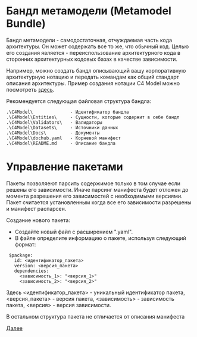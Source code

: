 # Бандл метамодели (Metamodel Bundle)

Бандл метамодели - самодостаточная, отчуждаемая часть кода архитектуры. Он может содержать все то же, что обычный код.
Целью его создания является - переиспользование архитектурного кода в сторонних архитектурных кодовых базах
в качестве зависимости.

Например, можно создать бандл описывающий вашу корпоративную архитектурную нотацию и передать командам как 
общий стандарт описания архитектуры. Пример создания нотации C4 Model можно посмотреть 
[здесь](https://github.com/rpiontik/DocHubExamples/tree/main/src/C4Model).

Рекомендуется следующая файловая структура бандла:
```
.\C4Model\              - Идентификатор бандла
.\C4Model\Entities\     - Сущности, которые содержит в себе бандл
.\C4Model\Validators\   - Валидаторы
.\C4Model\Datasets\     - Источники данных
.\C4Model\Docs\         - Документы
.\C4Model\dochub.yaml   - Корневой манифест
.\C4Model\README.md     - Описание бандла
```

# Управление пакетами

Пакеты позволяеют парсить содержимое только в том случае если решены его зависимости.
Иначе парсинг манифеста будет отложен до момента разрешения его зависимостей с необходимыми версиями.
Пакет считается установленным когда все его зависимости разрешены и манифест распарсен.

Создание нового пакета:
- Создайте новый файл с расширением ".yaml".
- В файле определите информацию о пакете, используя следующий формат:

```
 $package:
   id: <идентификатор_пакета>
   version: <версия_пакета>
   dependencies:
     <зависимость_1>: "<версия_1>"
     <зависимость_2>: "<версия_2>"
```     
Здесь <идентификатор_пакета> - уникальный идентификатор пакета, <версия_пакета> - версия пакета, <зависимость> - зависимость пакета, <версия> - версия зависимости.

В остальном структура пакета не отличается от описания манифеста

[Далее](/docs/dochub.radar)
